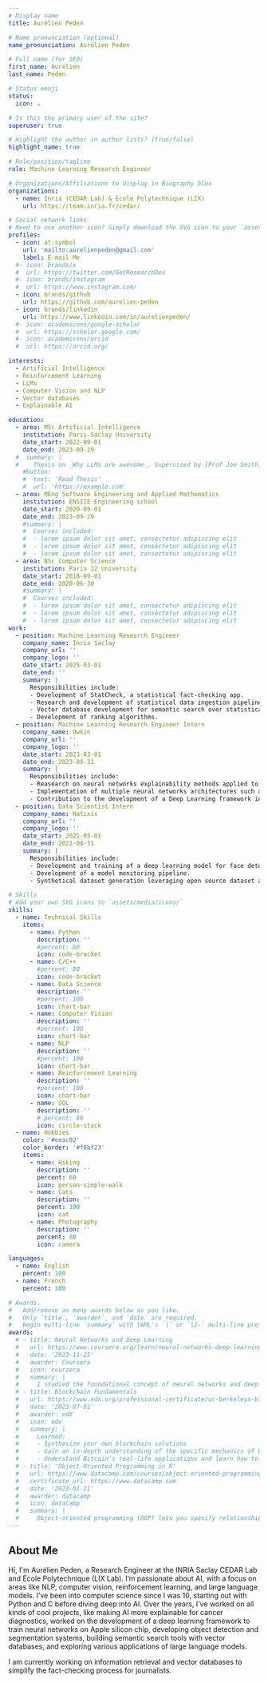 ```yaml
---
# Display name
title: Aurélien Peden

# Name pronunciation (optional)
name_pronunciation: Aurélien Peden

# Full name (for SEO)
first_name: Aurélien
last_name: Peden

# Status emoji
status:
  icon: ☕️

# Is this the primary user of the site?
superuser: true

# Highlight the author in author lists? (true/false)
highlight_name: true

# Role/position/tagline
role: Machine Learning Research Engineer

# Organizations/Affiliations to display in Biography blox
organizations:
  - name: Inria (CEDAR Lab) & École Polytechnique (LIX)
    url: https://team.inria.fr/cedar/

# Social network links
# Need to use another icon? Simply download the SVG icon to your `assets/media/icons/` folder.
profiles:
  - icon: at-symbol
    url: 'mailto:aurelienpeden@gmail.com'
    label: E-mail Me
  #- icon: brands/x
  #  url: https://twitter.com/GetResearchDev
  #- icon: brands/instagram
  #  url: https://www.instagram.com/
  - icon: brands/github
    url: https://github.com/aurelien-peden
  - icon: brands/linkedin
    url: https://www.linkedin.com/in/aurelienpeden/
  #- icon: academicons/google-scholar
  #  url: https://scholar.google.com/
  #- icon: academicons/orcid
  #  url: https://orcid.org/

interests:
  - Artificial Intelligence
  - Reinforcement Learning
  - LLMs
  - Computer Vision and NLP
  - Vector databases
  - Explainable AI

education:
  - area: MSc Artificial Intelligence
    institution: Paris-Saclay University
    date_start: 2022-09-01
    date_end: 2023-09-29
  #  summary: |
  #    Thesis on _Why LLMs are awesome_. Supervised by [Prof Joe Smith](https://example.com). Presented papers at 5 IEEE conferences with the contributions being published in 2 Springer journals.
    #button:
    #  text: 'Read Thesis'
    #  url: 'https://example.com'
  - area: MEng Software Engineering and Applied Mathematics
    institution: ENSIIE Engineering school
    date_start: 2020-09-01
    date_end: 2023-09-29
    #summary: |
    #  Courses included:
    #  - lorem ipsum dolor sit amet, consectetur adipiscing elit
    #  - lorem ipsum dolor sit amet, consectetur adipiscing elit
    #  - lorem ipsum dolor sit amet, consectetur adipiscing elit
  - area: BSc Computer Science
    institution: Paris 12 University
    date_start: 2018-09-01
    date_end: 2020-06-30
    #summary: |
    #  Courses included:
    #  - lorem ipsum dolor sit amet, consectetur adipiscing elit
    #  - lorem ipsum dolor sit amet, consectetur adipiscing elit
    #  - lorem ipsum dolor sit amet, consectetur adipiscing elit
work:
  - position: Machine Learning Research Engineer
    company_name: Inria Saclay
    company_url: ''
    company_logo: ''
    date_start: 2025-03-01
    date_end: ''
    summary: |
      Responsibilities include:
      - Development of StatCheck, a statistical fact-checking app.
      - Research and development of statistical data ingestion pipeline with Transformers and LLMs.
      - Vector database development for semantic search over statistical claims.
      - Development of ranking algorithms.
  - position: Machine Learning Research Engineer Intern
    company_name: Owkin
    company_url: ''
    company_logo: ''
    date_start: 2023-03-01
    date_end: 2023-08-31
    summary: |
      Responsibilities include:
      - Reasearch on neural networks explainability methods applied to medical images and cancer diagnostics.
      - Implementation of multiple neural networks architectures such as VGG, ResNet, Vision Transformers, AutoEncoders.
      - Contribution to the development of a Deep Learning framework in Swift, allowing models to be developed using the internal GPU of a Mac and exposing the graph of layers, providing a unique way to design deep learning models for greater understanding, control and repoducibility.
  - position: Data Scientist Intern
    company_name: Natixis
    company_url: ''
    company_logo: ''
    date_start: 2021-05-01
    date_end: 2021-08-31
    summary: |
      Responsibilities include:
      - Development and training of a deep learning model for face detection and face masks classification.
      - Development of a model monitoring pipeline.
      - Synthetical dataset generation leveraging open source dataset and landmarks detection for fake face mask images.

# Skills
# Add your own SVG icons to `assets/media/icons/`
skills:
  - name: Technical Skills
    items:
      - name: Python
        description: ''
        #percent: 80
        icon: code-bracket
      - name: C/C++
        #percent: 80
        icon: code-bracket
      - name: Data Science
        description: ''
        #percent: 100
        icon: chart-bar
      - name: Computer Vision
        description: ''
        #percent: 100
        icon: chart-bar
      - name: NLP
        description: ''
        #percent: 100
        icon: chart-bar
      - name: Reinforcement Learning
        description: ''
        #percent: 100
        icon: chart-bar
      - name: SQL
        description: ''
        # percent: 80
        icon: circle-stack
  - name: Hobbies
    color: '#eeac02'
    color_border: '#f0bf23'
    items:
      - name: Hiking
        description: ''
        percent: 60
        icon: person-simple-walk
      - name: Cats
        description: ''
        percent: 100
        icon: cat
      - name: Photography
        description: ''
        percent: 80
        icon: camera

languages:
  - name: English
    percent: 100
  - name: French
    percent: 100

# Awards.
#   Add/remove as many awards below as you like.
#   Only `title`, `awarder`, and `date` are required.
#   Begin multi-line `summary` with YAML's `|` or `|2-` multi-line prefix and indent 2 spaces below.
awards:
  # - title: Neural Networks and Deep Learning
  #   url: https://www.coursera.org/learn/neural-networks-deep-learning
  #   date: '2023-11-25'
  #   awarder: Coursera
  #   icon: coursera
  #   summary: |
  #     I studied the foundational concept of neural networks and deep learning. By the end, I was familiar with the significant technological trends driving the rise of deep learning; build, train, and apply fully connected deep neural networks; implement efficient (vectorized) neural networks; identify key parameters in a neural network’s architecture; and apply deep learning to your own applications.
  # - title: Blockchain Fundamentals
  #   url: https://www.edx.org/professional-certificate/uc-berkeleyx-blockchain-fundamentals
  #   date: '2023-07-01'
  #   awarder: edX
  #   icon: edx
  #   summary: |
  #     Learned:
  #     - Synthesize your own blockchain solutions
  #     - Gain an in-depth understanding of the specific mechanics of Bitcoin
  #     - Understand Bitcoin’s real-life applications and learn how to attack and destroy Bitcoin, Ethereum, smart contracts and Dapps, and alternatives to Bitcoin’s Proof-of-Work consensus algorithm
  # - title: 'Object-Oriented Programming in R'
  #   url: https://www.datacamp.com/courses/object-oriented-programming-with-s3-and-r6-in-r
  #   certificate_url: https://www.datacamp.com
  #   date: '2023-01-21'
  #   awarder: datacamp
  #   icon: datacamp
  #   summary: |
  #     Object-oriented programming (OOP) lets you specify relationships between functions and the objects that they can act on, helping you manage complexity in your code. This is an intermediate level course, providing an introduction to OOP, using the S3 and R6 systems. S3 is a great day-to-day R programming tool that simplifies some of the functions that you write. R6 is especially useful for industry-specific analyses, working with web APIs, and building GUIs.
---
```


## About Me

Hi, I'm Aurélien Peden, a Research Engineer at the INRIA Saclay CEDAR Lab and École Polytechnique (LIX Lab). I’m passionate about AI, with a focus on areas like NLP, computer vision, reinforcement learning, and large language models. I’ve been into computer science since I was 10, starting out with Python and C before diving deep into AI. Over the years, I’ve worked on all kinds of cool projects, like making AI more explainable for cancer diagnostics, worked on the development of a deep learning framework to train neural networks on Apple silicon chip, developing object detection and segmentation systems, building semantic search tools with vector databases, and exploring various applications of large language models.

I am currently working on information retrieval and vector databases to simplify the fact-checking process for journalists.
